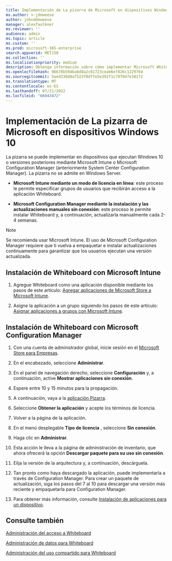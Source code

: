 ```yaml
---
title: Implementación de La pizarra de Microsoft en dispositivos Windows 10
ms.author: v-jdeweese
author: johnddeweese
manager: alexfaulkner
ms.reviewer: ''
audience: admin
ms.topic: article
ms.custom: ''
ms.prod: microsoft-365-enterprise
search.appverid: MET150
ms.collection: ''
ms.localizationpriority: medium
description: Obtenga información sobre cómo implementar Microsoft Whiteboard en dispositivos que ejecutan Windows 10 o versiones posteriores.
ms.openlocfilehash: 96670b594babd8a2c61723ceab6ef826c1229764
ms.sourcegitcommit: 5aed330d8af523f0dffe5e392f1c79f047e38172
ms.translationtype: MT
ms.contentlocale: es-ES
ms.lasthandoff: 07/21/2022
ms.locfileid: "66943472"
---
```

# <a name="deploy-microsoft-whiteboard-on-windows-10-devices"></a>Implementación de La pizarra de Microsoft en dispositivos Windows 10

La pizarra se puede implementar en dispositivos que ejecutan Windows 10 o versiones posteriores mediante Microsoft Intune o Microsoft Configuration Manager (anteriormente System Center Configuration Manager). La pizarra no se admite en Windows Server.

- **Microsoft Intune mediante un modo de licencia en línea**: este proceso le permite especificar grupos de usuarios que recibirán acceso a la aplicación Whiteboard.

- **Microsoft Configuration Manager mediante la instalación y las actualizaciones manuales sin conexión**: este proceso le permite instalar Whiteboard y, a continuación, actualizarla manualmente cada 2-4 semanas.

>[!NOTE]
> Se recomienda usar Microsoft Intune. El uso de Microsoft Configuration Manager requiere que ti vuelva a empaquetar e instalar actualizaciones continuamente para garantizar que los usuarios ejecutan una versión actualizada.

## <a name="install-whiteboard-using-microsoft-intune"></a>Instalación de Whiteboard con Microsoft Intune

1. Agregue Whiteboard como una aplicación disponible mediante los pasos de este artículo: [Agregar aplicaciones de Microsoft Store a Microsoft Intune](/mem/intune/apps/store-apps-windows).

2. Asigne la aplicación a un grupo siguiendo los pasos de este artículo: [Asignar aplicaciones a grupos con Microsoft Intune](/mem/intune/apps/apps-deploy).

## <a name="install-whiteboard-using-microsoft-configuration-manager"></a>Instalación de Whiteboard con Microsoft Configuration Manager

1. Con una cuenta de administrador global, inicie sesión en el [Microsoft Store para Empresas](https://businessstore.microsoft.com).

2. En el encabezado, seleccione **Administrar**.

3. En el panel de navegación derecho, seleccione **Configuración** y, a continuación, active **Mostrar aplicaciones sin conexión**.

4. Espere entre 10 y 15 minutos para la propagación.

5. A continuación, vaya a la [aplicación Pizarra](https://businessstore.microsoft.com/store/details/microsoft-whiteboard/9mspc6mp8fm4).

6. Seleccione **Obtener la aplicación** y acepte los términos de licencia.

7. Volver a la página de la aplicación.

8. En el menú desplegable **Tipo de licencia** , seleccione **Sin conexión**.

9. Haga clic en **Administrar**.

10. Esta acción le lleva a la página de administración de inventario, que ahora ofrecerá la opción **Descargar paquete para su uso sin conexión**.

11. Elija la versión de la arquitectura y, a continuación, descárguela.

12. Tan pronto como haya descargado la aplicación, puede implementarla a través de Configuration Manager. Para crear un paquete de actualización, siga los pasos del 7 al 10 para descargar una versión más reciente y empaquetarla para Configuration Manager.

13. Para obtener más información, consulte [Instalación de aplicaciones para un dispositivo](/mem/configmgr/apps/deploy-use/install-app-for-device).

## <a name="see-also"></a>Consulte también

[Administración del acceso a Whiteboard](manage-whiteboard-access-organizations.md)

[Administración de datos para Whiteboard](manage-data-organizations.md)

[Administración del uso compartido para Whiteboard](manage-sharing-organizations.md)

